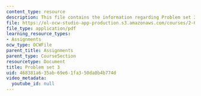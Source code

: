 ```yaml
---
content_type: resource
description: This file contains the information regarding Problem set 3.
file: https://ol-ocw-studio-app-production.s3.amazonaws.com/courses/2-627-fundamentals-of-photovoltaics-fall-2013/468381a635ab69e61fa350da0b4b774d_MIT2_627F13_pset3.pdf
file_type: application/pdf
learning_resource_types:
- Assignments
ocw_type: OCWFile
parent_title: Assignments
parent_type: CourseSection
resourcetype: Document
title: Problem set 3
uid: 468381a6-35ab-69e6-1fa3-50da0b4b774d
video_metadata:
  youtube_id: null
---
```


